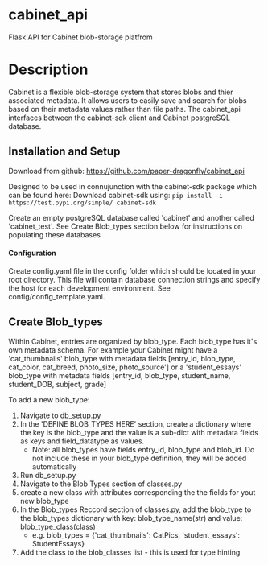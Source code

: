 # cabinet_api
Flask API for Cabinet blob-storage platfrom 

# Description 
Cabinet is a flexible blob-storage system that stores blobs and thier associated metadata. It allows users to easily save and search for blobs based on their metadata values rather than file paths. The cabinet_api interfaces between the cabinet-sdk client and Cabinet postgreSQL database. 


## Installation and Setup

Download from github: https://github.com/paper-dragonfly/cabinet_api

Designed to be used in connujunction with the cabinet-sdk package which can be found here: Download cabinet-sdk using: ```pip install -i https://test.pypi.org/simple/ cabinet-sdk``` 

Create an empty postgreSQL database called 'cabinet' and another called 'cabinet_test'. See Create Blob_types section below for instructions on populating these databases

#### Configuration
Create config.yaml file in the config folder which should be located in your root directory. This file will contain database connection strings and specify the host for each development environment. See config/config_template.yaml.


## Create Blob_types
Within Cabinet, entries are organized by blob_type. Each blob_type has it's own metadata schema. For example your Cabinet might have a 'cat_thumbnails' blob_type with metadata fields [entry_id, blob_type, cat_color, cat_breed, photo_size, photo_source'] or a 'student_essays' blob_type with metadata fields [entry_id, blob_type, student_name, student_DOB, subject, grade]

To add a new blob_type:
1. Navigate to db_setup.py 
2. In the 'DEFINE BLOB_TYPES HERE' section, create a dictionary where the key is the blob_type and the value is a sub-dict with metadata fields as keys and field_datatype as values. 
    * Note: all blob_types have fields entry_id, blob_type and blob_id. Do not include these in your blob_type definition, they will be added automatically 
3. Run db_setup.py 
4. Navigate to the Blob Types section of classes.py  
5. create a new class with attributes corresponding the the fields for yout new blob_type
6. In the Blob_types Reccord section of classes.py, add the blob_type to the blob_types dictionary with key: blob_type_name(str) and value: blob_type_class(class)  
    * e.g. blob_types = {'cat_thumbnails': CatPics, 'student_essays': StudentEssays}
7. Add the class to the blob_classes list - this is used for type hinting 



